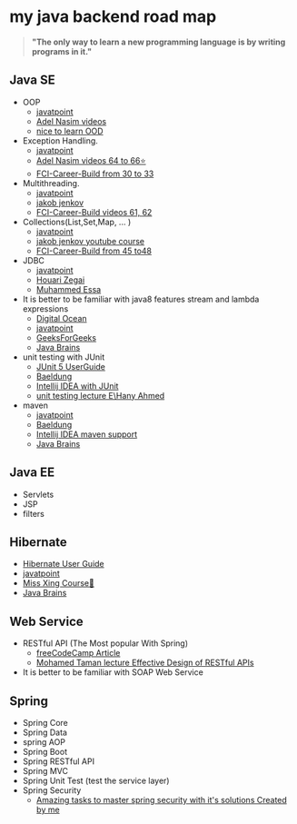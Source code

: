 # my java backend road map

>**"The only way to learn a new programming language is by writing programs in it."**

## Java SE

- OOP
  - [javatpoint](https://www.javatpoint.com/java-oops-concepts)
  - [Adel Nasim videos](https://www.youtube.com/playlist?list=PLCInYL3l2AagY7fFlhCrjpLiIFybW3yQv)
  - [nice to learn OOD](https://youtu.be/xlYMFRQEHYA?list=PLVfulEzLnv-PDQ9zTWDhOVsaU7gLRgCQy)
- Exception Handling.
  - [javatpoint](https://www.javatpoint.com/exception-handling-in-java)
  - [Adel Nasim videos 64 to 66⭐](https://www.youtube.com/playlist?list=PLCInYL3l2AajYlZGzU_LVrHdoouf8W6ZN)
  - [FCI-Career-Build from 30 to 33](https://www.youtube.com/playlist?list=PLEBRPBUkZ4mZ-5ziYzaoK1leOLYHpqPXJ)
- Multithreading.
  - [javatpoint](https://www.javatpoint.com/multithreading-in-java)
  - [jakob jenkov](https://www.youtube.com/playlist?list=PLL8woMHwr36EDxjUoCzboZjedsnhLP1j4)
  - [FCI-Career-Build videos 61, 62](https://www.youtube.com/playlist?list=PLEBRPBUkZ4mZ-5ziYzaoK1leOLYHpqPXJ)
- Collections(List,Set,Map, ... )
  - [javatpoint](https://www.javatpoint.com/collections-in-java)
  - [jakob jenkov youtube course](https://www.youtube.com/playlist?list=PLL8woMHwr36HmQfxqqqxns5GexTNmxFqK)
  - [FCI-Career-Build from 45 to48](https://www.youtube.com/playlist?list=PLEBRPBUkZ4mZ-5ziYzaoK1leOLYHpqPXJ)
- JDBC 
  - [javatpoint](https://www.javatpoint.com/java-jdbc)
  - [Houari Zegai](https://www.youtube.com/playlist?list=PLd5-bvEurdb9qAeYdqCfmhXojCA4XVF5t)
  - [Muhammed Essa](https://www.youtube.com/playlist?list=PLMYF6NkLrdN_7IJL546hMEatfQLCPKp_T)
- It is better to be familiar with java8 features stream and lambda expressions
  - [Digital Ocean](https://www.digitalocean.com/community/tutorials/java-8-features-with-examples)
  - [javatpoint](https://www.javatpoint.com/java-8-features)
  - [GeeksForGeeks](https://www.geeksforgeeks.org/java-8-features/)
  - [Java Brains](https://www.youtube.com/playlist?list=PLqq-6Pq4lTTa9YGfyhyW2CqdtW9RtY-I3)
- unit testing with JUnit
  - [JUnit 5 UserGuide](https://junit.org/junit5/docs/current/user-guide/)
  - [Baeldung](https://www.baeldung.com/junit-5)
  - [Intellij IDEA with JUnit](https://www.jetbrains.com/help/idea/junit.html)
  - [unit testing lecture E\Hany Ahmed](https://drive.google.com/file/d/1JozNnZcsIL3unWwG_jMFULLGO34J5MAo/view?usp=sharing)
- maven
  - [javatpoint](https://www.javatpoint.com/maven-tutorial)
  - [Baeldung](https://www.baeldung.com/maven)
  - [Intellij IDEA maven support](https://www.jetbrains.com/help/idea/maven-support.html#Maven_Support.topic)
  - [Java Brains](https://www.youtube.com/playlist?list=PL92E89440B7BFD0F6)

## Java EE

- Servlets
- JSP
- filters

## Hibernate
- [Hibernate User Guide](https://docs.jboss.org/hibernate/stable/orm/userguide/html_single/Hibernate_User_Guide.html)
- [javatpoint](https://www.javatpoint.com/hibernate-tutorial)
- [Miss Xing Course🌟](https://www.youtube.com/playlist?list=PLGTrAf5-F1YLNgq_0TXd9Xu245dJxqJMr)
- [Java Brains](https://www.youtube.com/playlist?list=PL4AFF701184976B25)
## Web Service

- RESTful API (The Most popular With Spring)
  - [freeCodeCamp Article](https://www.freecodecamp.org/news/rest-api-design-best-practices-build-a-rest-api/)
  - [Mohamed Taman lecture Effective Design of RESTful APIs](https://www.youtube.com/watch?v=ROVI2G8eH78)
- It is better to be familiar with SOAP Web Service

## Spring

- Spring Core
- Spring Data
- spring AOP
- Spring Boot
- Spring RESTful API
- Spring MVC
- Spring Unit Test (test the service layer)
- Spring Security
  - [Amazing tasks to master spring security with it's solutions Created by me](https://github.com/tawfik-s/Spring-Security-Tasks-Solution)
